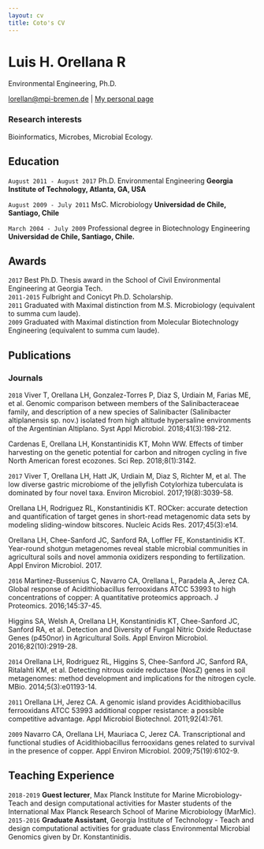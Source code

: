 ```yaml
---
layout: cv
title: Coto's CV
---
```

# Luis H. Orellana R
Environmental Engineering, Ph.D.

<div id="webaddress">
<a href="lorellan@mpi-bremen.de">lorellan@mpi-bremen.de</a>
| <a href="https://lhor.github.io/markdown-cv/">My personal page</a>
</div>

### Research interests

Bioinformatics, Microbes, Microbial Ecology.


## Education
`August 2011 - August 2017` Ph.D. Environmental Engineering
__Georgia Institute of Technology, Atlanta, GA, USA__

`August 2009 - July 2011` MsC. Microbiology
__Universidad de Chile, Santiago, Chile__

`March 2004 - July 2009` Professional degree in Biotechnology Engineering
__Universidad de Chile, Santiago, Chile.__

## Awards

`2017` Best Ph.D. Thesis award in the School of Civil Environmental Engineering at Georgia Tech.  
`2011-2015` Fulbright and Conicyt Ph.D. Scholarship.   
`2011` Graduated with Maximal distinction from M.S. Microbiology (equivalent to summa cum laude).  
`2009` Graduated with Maximal distinction from Molecular Biotechnology Engineering (equivalent to summa cum laude).  



## Publications

<!-- A list is also available [online](http://scholar.google.co.uk/citations?user=C2r2xq0AAAAJ) -->

### Journals

`2018`
Viver T, Orellana LH, Gonzalez-Torres P, Diaz S, Urdiain M, Farias ME, et al. Genomic comparison between members of the Salinibacteraceae family, and description of a new species of Salinibacter (Salinibacter altiplanensis sp. nov.) isolated from high altitude hypersaline environments of the Argentinian Altiplano. Syst Appl Microbiol. 2018;41(3):198-212.  

Cardenas E, Orellana LH, Konstantinidis KT, Mohn WW. Effects of timber harvesting on the genetic potential for carbon and nitrogen cycling in five North American forest ecozones. Sci Rep. 2018;8(1):3142.   

`2017`
Viver T, Orellana LH, Hatt JK, Urdiain M, Diaz S, Richter M, et al. The low diverse gastric microbiome of the jellyfish Cotylorhiza tuberculata is dominated by four novel taxa. Environ Microbiol. 2017;19(8):3039-58.   

Orellana LH, Rodriguez RL, Konstantinidis KT. ROCker: accurate detection and quantification of target genes in short-read metagenomic data sets by modeling sliding-window bitscores. Nucleic Acids Res. 2017;45(3):e14.   

Orellana LH, Chee-Sanford JC, Sanford RA, Loffler FE, Konstantinidis KT. Year-round shotgun metagenomes reveal stable microbial communities in agricultural soils and novel ammonia oxidizers responding to fertilization. Appl Environ Microbiol. 2017.    

`2016`
Martinez-Bussenius C, Navarro CA, Orellana L, Paradela A, Jerez CA. Global response of Acidithiobacillus ferrooxidans ATCC 53993 to high concentrations of copper: A quantitative proteomics approach. J Proteomics. 2016;145:37-45.    

Higgins SA, Welsh A, Orellana LH, Konstantinidis KT, Chee-Sanford JC, Sanford RA, et al. Detection and Diversity of Fungal Nitric Oxide Reductase Genes (p450nor) in Agricultural Soils. Appl Environ Microbiol. 2016;82(10):2919-28.    

`2014`
Orellana LH, Rodriguez RL, Higgins S, Chee-Sanford JC, Sanford RA, Ritalahti KM, et al. Detecting nitrous oxide reductase (NosZ) genes in soil metagenomes: method development and implications for the nitrogen cycle. MBio. 2014;5(3):e01193-14.   

`2011`
Orellana LH, Jerez CA. A genomic island provides Acidithiobacillus ferrooxidans ATCC 53993 additional copper resistance: a possible competitive advantage. Appl Microbiol Biotechnol. 2011;92(4):761.   

`2009`
Navarro CA, Orellana LH, Mauriaca C, Jerez CA. Transcriptional and functional studies of Acidithiobacillus ferrooxidans genes related to survival in the presence of copper. Appl Environ Microbiol. 2009;75(19):6102-9.    

## Teaching Experience

`2018-2019`
__Guest lecturer__, Max Planck Institute for Marine Microbiology- Teach and design computational activities for Master students of the International Max Planck Research School of Marine Microbiology (MarMic).  
`2015-2016`
__Graduate Assistant__, Georgia Institute of Technology - Teach and design computational activities for graduate class Environmental Microbial Genomics given by Dr. Konstantinidis.   


<!-- ### Footer

Last updated: Jan 2019 -->
